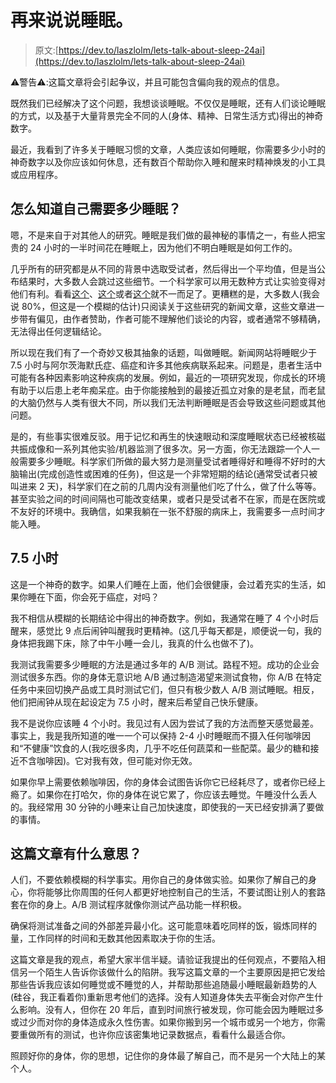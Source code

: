 # 再来说说睡眠。

> 原文:[https://dev.to/laszlolm/lets-talk-about-sleep-24ai](https://dev.to/laszlolm/lets-talk-about-sleep-24ai)

⚠️警告⚠️:这篇文章将会引起争议，并且可能包含偏向我的观点的信息。

既然我们已经解决了这个问题，我想谈谈睡眠。不仅仅是睡眠，还有人们谈论睡眠的方式，以及基于大量背景完全不同的人(身体、精神、日常生活方式)得出的神奇数字。

最近，我看到了许多关于睡眠习惯的文章，人类应该如何睡眠，你需要多少小时的神奇数字以及你应该如何休息，还有数百个帮助你入睡和醒来时精神焕发的小工具或应用程序。

## 怎么知道自己需要多少睡眠？

嗯，不是来自于对其他人的研究。睡眠是我们做的最神秘的事情之一，有些人把宝贵的 24 小时的一半时间花在睡眠上，因为他们不明白睡眠是如何工作的。

几乎所有的研究都是从不同的背景中选取受试者，然后得出一个平均值，但是当公布结果时，大多数人会跳过这些细节。一个科学家可以用无数种方式让实验变得对他们有利。看看[这个](http://www.jonburras.com/pdfs/Numbers-Do-Lie.pdf)、[这个](https://www.vox.com/science-and-health/2018/6/6/17413000/marshmallow-test-replication-mischel-psychology)或者[这个](https://www.livescience.com/8365-dark-side-medical-research-widespread-bias-omissions.html)就不一而足了。更糟糕的是，大多数人(我会说 80%，但这是一个模糊的估计)只阅读关于这些研究的新闻文章，这些文章进一步带有偏见，由作者赞助，作者可能不理解他们谈论的内容，或者通常不够精确，无法得出任何逻辑结论。

所以现在我们有了一个奇妙又极其抽象的话题，叫做睡眠。新闻网站将睡眠少于 7.5 小时与阿尔茨海默氏症、癌症和许多其他疾病联系起来。问题是，患者生活中可能有各种因素影响这种疾病的发展。例如，最近的一项研究发现，你成长的环境有助于以后患上老年痴呆症。由于你能接触到的最接近孤立对象的是老鼠，而老鼠的大脑仍然与人类有很大不同，所以我们无法判断睡眠是否会导致这些问题或其他问题。

是的，有些事实很难反驳。用于记忆和再生的快速眼动和深度睡眠状态已经被核磁共振成像和一系列其他实验/机器监测了很多次。另一方面，你无法跟踪一个人一般需要多少睡眠。科学家们所做的最大努力是测量受试者睡得好和睡得不好时的大脑输出(完成创造性或困难的任务)，但这是一个非常短期的结论(通常受试者只被叫进来 2 天)，科学家们在之前的几周内没有测量他们吃了什么，做了什么等等。甚至实验之间的时间间隔也可能改变结果，或者只是受试者不在家，而是在医院或不友好的环境中。我确信，如果我躺在一张不舒服的病床上，我需要多一点时间才能入睡。

## 7.5 小时

这是一个神奇的数字。如果人们睡在上面，他们会很健康，会过着充实的生活，如果你睡在下面，你会死于癌症，对吗？

我不相信从模糊的长期结论中得出的神奇数字。例如，我通常在睡了 4 个小时后醒来，感觉比 9 点后闹钟叫醒我时更精神。(这几乎每天都是，顺便说一句，我的身体把我踢下床，除了中午小睡一会儿，我真的什么也做不了)。

我测试我需要多少睡眠的方法是通过多年的 A/B 测试。路程不短。成功的企业会测试很多东西。你的身体无意识地 A/B 通过制造渴望来测试食物，你 A/B 在特定任务中来回切换产品或工具时测试它们，但只有极少数人 A/B 测试睡眠。相反，他们把闹钟从现在起设定为 7.5 小时，醒来后希望自己快乐健康。

我不是说你应该睡 4 个小时。我见过有人因为尝试了我的方法而整天感觉最差。事实上，我是我所知道的唯一一个可以保持 2-4 小时睡眠而不摄入任何咖啡因和“不健康”饮食的人(我吃很多肉，几乎不吃任何蔬菜和一些配菜。最少的糖和接近不含咖啡因)。它对我有效，但可能对你无效。

如果你早上需要依赖咖啡因，你的身体会试图告诉你它已经耗尽了，或者你已经上瘾了。如果你在打哈欠，你的身体在说它累了，你应该去睡觉。午睡没什么丢人的。我经常用 30 分钟的小睡来让自己加快速度，即使我的一天已经安排满了要做的事情。

## 这篇文章有什么意思？

人们，不要依赖模糊的科学事实。用你自己的身体做实验。如果你了解自己的身心，你将能够比你周围的任何人都更好地控制自己的生活，不要试图让别人的套路套在你的身上。A/B 测试程序就像你测试产品功能一样积极。

确保将测试准备之间的外部差异最小化。这可能意味着吃同样的饭，锻炼同样的量，工作同样的时间和无数其他因素取决于你的生活。

这篇文章是我的观点，希望大家半信半疑。请验证我提出的任何观点，不要陷入相信另一个陌生人告诉你该做什么的陷阱。我写这篇文章的一个主要原因是把它发给那些告诉我应该如何睡觉或不睡觉的人，并帮助那些追随最小睡眠最新趋势的人(硅谷，我正看着你)重新思考他们的选择。没有人知道身体失去平衡会对你产生什么影响。没有人，但你在 20 年后，直到时间旅行被发现，你可能会因为睡眠过多或过少而对你的身体造成永久性伤害。如果你搬到另一个城市或另一个地方，你需要重做所有的测试，也许你应该密集地记录数据点，看看什么最适合你。

照顾好你的身体，你的思想，记住你的身体最了解自己，而不是另一个大陆上的某个人。